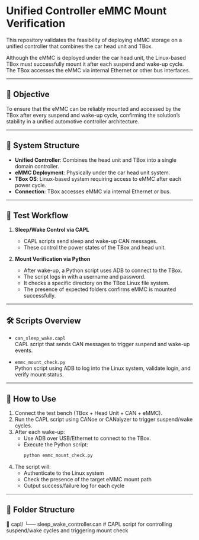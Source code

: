 # Unified Controller eMMC Mount Verification

This repository validates the feasibility of deploying eMMC storage on a unified controller that combines the car head unit and TBox.

Although the eMMC is deployed under the car head unit, the Linux-based TBox must successfully mount it after each suspend and wake-up cycle. The TBox accesses the eMMC via internal Ethernet or other bus interfaces.

---

## 📌 Objective

To ensure that the eMMC can be reliably mounted and accessed by the TBox after every suspend and wake-up cycle, confirming the solution’s stability in a unified automotive controller architecture.

---

## 🧩 System Structure

- **Unified Controller**: Combines the head unit and TBox into a single domain controller.
- **eMMC Deployment**: Physically under the car head unit system.
- **TBox OS**: Linux-based system requiring access to eMMC after each power cycle.
- **Connection**: TBox accesses eMMC via internal Ethernet or bus.

---

## 🔁 Test Workflow

1. **Sleep/Wake Control via CAPL**
   - CAPL scripts send sleep and wake-up CAN messages.
   - These control the power states of the TBox and head unit.

2. **Mount Verification via Python**
   - After wake-up, a Python script uses ADB to connect to the TBox.
   - The script logs in with a username and password.
   - It checks a specific directory on the TBox Linux file system.
   - The presence of expected folders confirms eMMC is mounted successfully.

---

## 🛠 Scripts Overview

- `can_sleep_wake.capl`  
  CAPL script that sends CAN messages to trigger suspend and wake-up events.

- `emmc_mount_check.py`  
  Python script using ADB to log into the Linux system, validate login, and verify mount status.

---

## 🚀 How to Use

1. Connect the test bench (TBox + Head Unit + CAN + eMMC).
2. Run the CAPL script using CANoe or CANalyzer to trigger suspend/wake cycles.
3. After each wake-up:
   - Use ADB over USB/Ethernet to connect to the TBox.
   - Execute the Python script:
     ```bash
     python emmc_mount_check.py
     ```
4. The script will:
   - Authenticate to the Linux system
   - Check the presence of the target eMMC mount path
   - Output success/failure log for each cycle

---

## 📁 Folder Structure
📂 capl/
    └── sleep_wake_controller.can  # CAPL script for controlling suspend/wake cycles and triggering mount check


